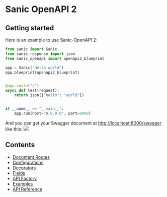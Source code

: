 # Sanic OpenAPI 2

## Getting started

Here is an example to use Sanic-OpenAPI 2:

```python
from sanic import Sanic
from sanic.response import json
from sanic_openapi import openapi2_blueprint

app = Sanic("Hello world")
app.blueprint(openapi2_blueprint)


@app.route("/")
async def test(request):
    return json({"hello": "world"})


if __name__ == "__main__":
    app.run(host="0.0.0.0", port=8000)
```

And you can get your Swagger document at <http://localhost:8000/swagger> like this:
![](../_static/images/hello_world_example.png)

## Contents

* [Document Routes](/sanic_openapi2/document_routes)
* [Configurations](/sanic_openapi2/configurations)
* [Decorators](/sanic_openapi2/decorators)
* [Fields](/sanic_openapi2/fields)
* [API Factory](/sanic_openapi2/api_factory)
* [Examples](/sanic_openapi2/examples)
* [API Reference](/sanic_openapi2/api_reference)